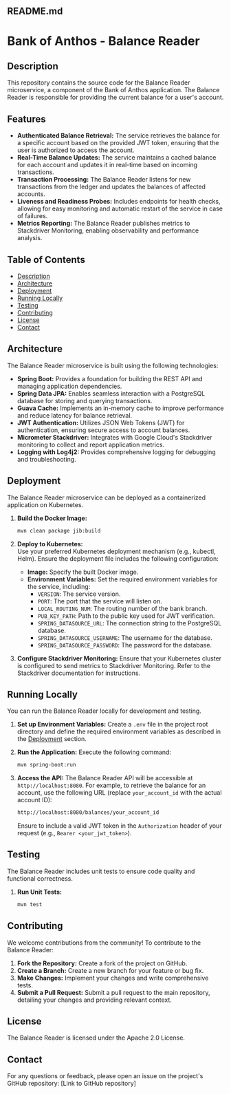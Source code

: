 ## README.md

# Bank of Anthos - Balance Reader

## Description

This repository contains the source code for the Balance Reader microservice, a component of the Bank of Anthos application. The Balance Reader is responsible for providing the current balance for a user's account. 

## Features

* **Authenticated Balance Retrieval:**  The service retrieves the balance for a specific account based on the provided JWT token, ensuring that the user is authorized to access the account.
* **Real-Time Balance Updates:** The service maintains a cached balance for each account and updates it in real-time based on incoming transactions.
* **Transaction Processing:** The Balance Reader listens for new transactions from the ledger and updates the balances of affected accounts.
* **Liveness and Readiness Probes:**  Includes endpoints for health checks, allowing for easy monitoring and automatic restart of the service in case of failures.
* **Metrics Reporting:** The Balance Reader publishes metrics to Stackdriver Monitoring, enabling observability and performance analysis.

## Table of Contents

- [Description](#description)
- [Architecture](#architecture)
- [Deployment](#deployment)
- [Running Locally](#running-locally)
- [Testing](#testing)
- [Contributing](#contributing)
- [License](#license)
- [Contact](#contact)

## Architecture

The Balance Reader microservice is built using the following technologies:

* **Spring Boot:**  Provides a foundation for building the REST API and managing application dependencies.
* **Spring Data JPA:**  Enables seamless interaction with a PostgreSQL database for storing and querying transactions.
* **Guava Cache:**  Implements an in-memory cache to improve performance and reduce latency for balance retrieval.
* **JWT Authentication:**  Utilizes JSON Web Tokens (JWT) for authentication, ensuring secure access to account balances.
* **Micrometer Stackdriver:**  Integrates with Google Cloud's Stackdriver monitoring to collect and report application metrics.
* **Logging with Log4j2:**  Provides comprehensive logging for debugging and troubleshooting.

## Deployment

The Balance Reader microservice can be deployed as a containerized application on Kubernetes. 

1. **Build the Docker Image:**
   ```bash
   mvn clean package jib:build
   ```

2. **Deploy to Kubernetes:**  
   Use your preferred Kubernetes deployment mechanism (e.g., kubectl, Helm). Ensure the deployment file includes the following configuration:

   * **Image:** Specify the built Docker image.
   * **Environment Variables:** Set the required environment variables for the service, including:
     * `VERSION`: The service version.
     * `PORT`: The port that the service will listen on.
     * `LOCAL_ROUTING_NUM`: The routing number of the bank branch.
     * `PUB_KEY_PATH`:  Path to the public key used for JWT verification.
     * `SPRING_DATASOURCE_URL`: The connection string to the PostgreSQL database.
     * `SPRING_DATASOURCE_USERNAME`: The username for the database.
     * `SPRING_DATASOURCE_PASSWORD`: The password for the database.

3. **Configure Stackdriver Monitoring:** Ensure that your Kubernetes cluster is configured to send metrics to Stackdriver Monitoring. Refer to the Stackdriver documentation for instructions.

## Running Locally

You can run the Balance Reader locally for development and testing.

1. **Set up Environment Variables:**  Create a `.env` file in the project root directory and define the required environment variables as described in the [Deployment](#deployment) section.

2. **Run the Application:**  Execute the following command:
   ```bash
   mvn spring-boot:run
   ```

3. **Access the API:**  The Balance Reader API will be accessible at `http://localhost:8080`. For example, to retrieve the balance for an account, use the following URL (replace `your_account_id` with the actual account ID):

   ```bash
   http://localhost:8080/balances/your_account_id
   ```
   
   Ensure to include a valid JWT token in the `Authorization` header of your request (e.g., `Bearer <your_jwt_token>`).

## Testing

The Balance Reader includes unit tests to ensure code quality and functional correctness.

1. **Run Unit Tests:**
   ```bash
   mvn test
   ```

## Contributing

We welcome contributions from the community! To contribute to the Balance Reader:

1. **Fork the Repository:** Create a fork of the project on GitHub.
2. **Create a Branch:** Create a new branch for your feature or bug fix.
3. **Make Changes:** Implement your changes and write comprehensive tests.
4. **Submit a Pull Request:** Submit a pull request to the main repository, detailing your changes and providing relevant context.

## License

The Balance Reader is licensed under the Apache 2.0 License.

## Contact

For any questions or feedback, please open an issue on the project's GitHub repository: [Link to GitHub repository]
